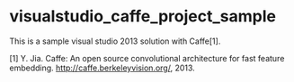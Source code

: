 # visualstudio_caffe_project_sample
This is a sample visual studio 2013 solution with Caffe[1].

[1] Y. Jia. Caffe: An open source convolutional architecture for fast
feature embedding. http://caffe.berkeleyvision.org/,
2013.
